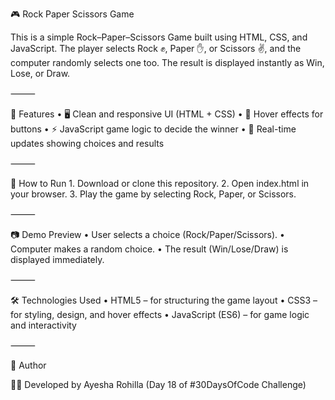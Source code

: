 🎮 Rock Paper Scissors Game

This is a simple Rock–Paper–Scissors Game built using HTML, CSS, and JavaScript.
The player selects Rock ✊, Paper ✋, or Scissors ✌, and the computer randomly selects one too. The result is displayed instantly as Win, Lose, or Draw.

⸻

📌 Features
	•	🖥 Clean and responsive UI (HTML + CSS)
	•	🎨 Hover effects for buttons
	•	⚡ JavaScript game logic to decide the winner
	•	🔄 Real-time updates showing choices and results

⸻

🚀 How to Run
	1.	Download or clone this repository.
	2.	Open index.html in your browser.
	3.	Play the game by selecting Rock, Paper, or Scissors.

⸻

📷 Demo Preview
	•	User selects a choice (Rock/Paper/Scissors).
	•	Computer makes a random choice.
	•	The result (Win/Lose/Draw) is displayed immediately.

⸻

🛠 Technologies Used
	•	HTML5 – for structuring the game layout
	•	CSS3 – for styling, design, and hover effects
	•	JavaScript (ES6) – for game logic and interactivity

⸻

📌 Author

👩‍💻 Developed by Ayesha Rohilla (Day 18 of #30DaysOfCode Challenge)

